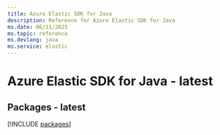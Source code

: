 ```yaml
---
title: Azure Elastic SDK for Java
description: Reference for Azure Elastic SDK for Java
ms.date: 06/11/2025
ms.topic: reference
ms.devlang: java
ms.service: elastic
---
```

# Azure Elastic SDK for Java - latest
## Packages - latest
[!INCLUDE [packages](elastic-index.md)]